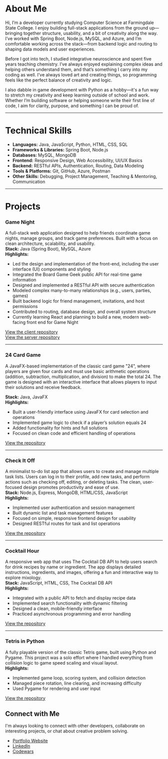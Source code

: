 # About Me

Hi, I’m a developer currently studying Computer Science at Farmingdale State College. I enjoy building full-stack applications from the ground up—bringing together structure, usability, and a bit of creativity along the way. I’ve worked with Spring Boot, Node.js, MySQL, and Azure, and I’m comfortable working across the stack—from backend logic and routing to shaping data models and user experiences.

Before I got into tech, I studied integrative neuroscience and spent five years teaching chemistry. I’ve always enjoyed explaining complex ideas and helping others understand them, and that’s something I carry into my coding as well. I’ve always loved art and creating things, so programming feels like the perfect balance of creativity and logic.

I also dabble in game development with Python as a hobby—it's a fun way to stretch my creativity and keep learning outside of school and work. Whether I’m building software or helping someone write their first line of code, I aim for clarity, purpose, and something I can be proud of.

---

# Technical Skills

- **Languages:** Java, JavaScript, Python, HTML, CSS, SQL  
- **Frameworks & Libraries:** Spring Boot, Node.js  
- **Databases:** MySQL, MongoDB  
- **Frontend:** Responsive Design, Web Accessibility, UI/UX Basics  
- **Backend:** RESTful APIs, Authentication, Routing, Data Modeling  
- **Tools & Platforms:** Git, GitHub, Azure, Postman  
- **Other Skills:** Debugging, Project Management, Teaching & Mentoring, Communication

---

# Projects

### **Game Night**  
A full-stack web application designed to help friends coordinate game nights, manage groups, and track game preferences. Built with a focus on clean architecture, scalability, and usability.  
**Stack:** Java (Spring Boot), MySQL, Azure  
**Highlights:**  
- Led the design and implementation of the front-end, including the user interface (UI) components and styling
- Integrated the Board Game Geek public API for real-time game information
- Designed and implemented a RESTful API with secure authentication  
- Modeled complex many-to-many relationships (e.g., users, parties, games)  
- Built backend logic for friend management, invitations, and host permissions  
- Contributed to routing, database design, and overall system structure
- Currently learning React and planning to build a new, modern web-facing front end for Game Night  

[View the client repository](https://github.com/bewimsical/CSC311_FinalProject)  
[View the server repository](https://github.com/bewimsical/GameNightServer)

---

### **24 Card Game**

A JavaFX-based implementation of the classic card game "24", where players are given four cards and must use basic arithmetic operations (addition, subtraction, multiplication, and division) to make the total 24. The game is designed with an interactive interface that allows players to input their solutions and receive feedback.  

**Stack:** Java, JavaFX  
**Highlights:**  
- Built a user-friendly interface using JavaFX for card selection and operations  
- Implemented game logic to check if a player’s solution equals 24  
- Added functionality for hints and full solutions 
- Focused on clean code and efficient handling of operations  

[View the repository](https://github.com/bewimsical/CSC311_Mod3_CardGame24)

---

### **Check It Off**  
A minimalist to-do list app that allows users to create and manage multiple task lists. Users can log in to their profile, add new tasks, and perform actions such as checking off, editing, or deleting tasks. The clean, user-focused design promotes productivity and ease of use.  
**Stack:** Node.js, Express, MongoDB, HTML/CSS, JavaScript  
**Highlights:**  
- Implemented user authentication and session management  
- Built dynamic list and task management features  
- Focused on simple, responsive frontend design for usability  
- Designed RESTful routes for task and list operations  

[View the repository](#)

---

### **Cocktail Hour**  
A responsive web app that uses The Cocktail DB API to help users search for drink recipes by name or ingredient. The app displays detailed instructions, ingredients, and images, offering a fun and interactive way to explore mixology.  
**Stack:** JavaScript, HTML, CSS, The Cocktail DB API  
**Highlights:**  
- Integrated with a public API to fetch and display recipe data  
- Implemented search functionality with dynamic filtering  
- Designed a clean, mobile-friendly interface  
- Practiced asynchronous programming and error handling  

[View the repository](https://github.com/bewimsical/cocktail-hour)

---

### **Tetris in Python**  
A fully playable version of the classic Tetris game, built using Python and Pygame. This project was a solo effort where I handled everything from collision logic to game speed scaling and visual layout.  
**Highlights:**  
- Implemented game loop, scoring system, and collision detection  
- Managed piece rotation, line clearing, and increasing difficulty  
- Used Pygame for rendering and user input  

[View the repository](https://github.com/bewimsical/tetris)

## Connect with Me

I'm always looking to connect with other developers, collaborate on interesting projects, or chat about creative problem solving.

- [Portfolio Website](#)
- [LinkedIn](https://www.linkedin.com/in/kathleen-wims/)
- [Codewars](https://www.codewars.com/users/bewimsical)


